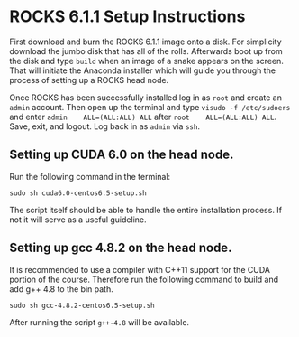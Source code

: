 # ROCKS 6.1.1 Setup Instructions

First download and burn the ROCKS 6.1.1 image onto a disk. For simplicity download the jumbo disk that has all of the rolls. Afterwards boot up from the disk and type `build` when an image of a snake appears on the screen. That will initiate the Anaconda installer which will guide you through the process of setting up a ROCKS head node. 

Once ROCKS has been successfully installed log in as `root` and create an `admin` account. Then open up the terminal and type `visudo -f /etc/sudoers` and enter `admin    ALL=(ALL:ALL) ALL` after `root    ALL=(ALL:ALL) ALL`. Save, exit, and logout. Log back in as `admin` via `ssh`.

## Setting up CUDA 6.0 on the head node. 
Run the following command in the terminal:

    sudo sh cuda6.0-centos6.5-setup.sh

The script itself should be able to handle the entire installation process. If not it will serve as a useful guideline. 

## Setting up gcc 4.8.2 on the head node. 

It is recommended to use a compiler with C++11 support for the CUDA portion of the course. Therefore run the following command to build and add g++ 4.8 to the bin path. 

    sudo sh gcc-4.8.2-centos6.5-setup.sh

After running the script `g++-4.8` will be available. 


